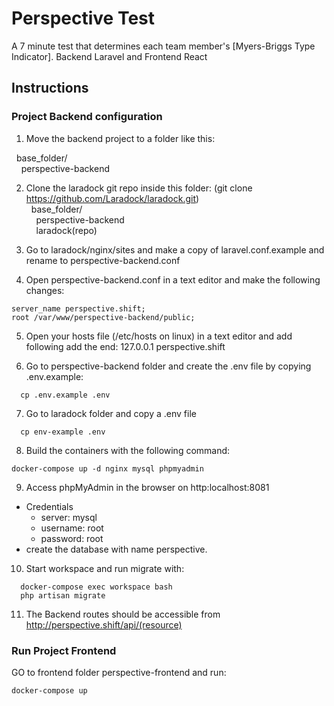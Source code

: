 # Perspective Test
A 7 minute test that determines each team member's [Myers-Briggs Type Indicator]. Backend Laravel and Frontend React

## Instructions

### Project Backend configuration
1. Move the backend project to a folder like this:<br />

&nbsp;&nbsp;base_folder/ <br />
&nbsp;&nbsp;&nbsp;&nbsp;perspective-backend

2. Clone the laradock git repo inside this folder:
(git clone https://github.com/Laradock/laradock.git)<br />
&nbsp;&nbsp;base_folder/ <br />
&nbsp;&nbsp;&nbsp;&nbsp;perspective-backend<br />
&nbsp;&nbsp;&nbsp;&nbsp;laradock(repo)

3. Go to laradock/nginx/sites and make a copy of laravel.conf.example and rename to perspective-backend.conf

4. Open perspective-backend.conf in a text editor and make the following changes:
 ```
server_name perspective.shift;
root /var/www/perspective-backend/public;
 ```
 
5. Open your hosts file (/etc/hosts on linux) in a text editor and add following add the end:
127.0.0.1 perspective.shift

6. Go to perspective-backend folder and create the .env file by copying .env.example:
```
  cp .env.example .env
```

7. Go to laradock folder and copy a .env file
```
  cp env-example .env
```

8. Build the containers with the following command:
```
docker-compose up -d nginx mysql phpmyadmin
```

9. Access phpMyAdmin in the browser on http:localhost:8081
  - Credentials
    - server: mysql
    - username: root
    - password: root
  - create the database with name perspective.

10. Start workspace and run migrate with:
```
  docker-compose exec workspace bash
  php artisan migrate
```
11. The Backend routes should be accessible from http://perspective.shift/api/(resource)

### Run Project Frontend
  GO to frontend folder perspective-frontend and run:
```
docker-compose up
```
